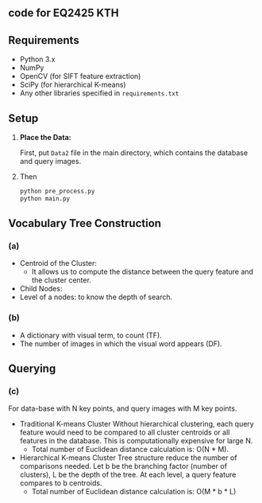 ## code for EQ2425 KTH

## Requirements

- Python 3.x
- NumPy
- OpenCV (for SIFT feature extraction)
- SciPy (for hierarchical K-means)
- Any other libraries specified in `requirements.txt`

## Setup

1. **Place the Data:**

   First, put `Data2` file in the main directory, which contains the database and query images.

2. Then

   ```bash
   python pre_process.py
   python main.py

## Vocabulary Tree Construction
### (a)
- Centroid of the Cluster:
  - It allows us to compute the distance between the query feature and the cluster center.
- Child Nodes:
- Level of a nodes: to know the depth of search.
### (b)
- A dictionary with visual term, to count (TF).
- The number of images in which the visual word appears (DF).

## Querying

[//]: # (### &#40;a&#41;)

[//]: # (Error Message:)

[//]: # (ValueError: n_samples=4 should be >= n_clusters=5.)

[//]: # (Solution:)

[//]: # (When building a vocabulary tree with a high branching factor &#40;b&#41; and depth &#40;depth&#41;, )

[//]: # (the number of data points at the deeper levels of the tree becomes very small. )

[//]: # (This is because the data is split into increasingly smaller subsets at each level of the tree. )

[//]: # (Eventually, you may reach a point where the number of data points is less than b.)

[//]: # ()
[//]: # (### &#40;b&#41;)

### (c)
For data-base with N key points, and query images with M key points.

- Traditional K-means Cluster
Without hierarchical clustering, each query feature would need to be compared to all cluster centroids or all features in the database.
This is computationally expensive for large N.
  -  Total number of Euclidean distance calculation is: O(N * M).
- Hierarchical K-means Cluster
Tree structure reduce the number of comparisons needed.
Let b be the branching factor (number of clusters), L be the depth of the tree. At each level, a query feature compares to b centroids.
  -  Total number of Euclidean distance calculation is: O(M * b * L)